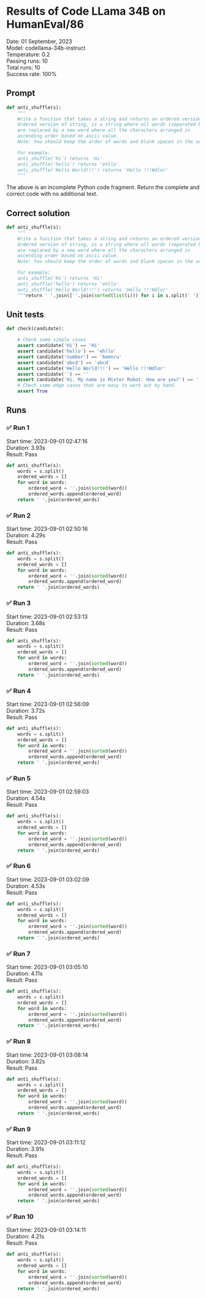 # Results of Code LLama 34B on HumanEval/86
Date: 01 September, 2023<br />
Model: codellama-34b-instruct<br />
Temperature: 0.2<br />
Passing runs: 10<br />
Total runs: 10<br />
Success rate: 100%
## Prompt
```python
def anti_shuffle(s):
    """
    Write a function that takes a string and returns an ordered version of it.
    Ordered version of string, is a string where all words (separated by space)
    are replaced by a new word where all the characters arranged in
    ascending order based on ascii value.
    Note: You should keep the order of words and blank spaces in the sentence.

    For example:
    anti_shuffle('Hi') returns 'Hi'
    anti_shuffle('hello') returns 'ehllo'
    anti_shuffle('Hello World!!!') returns 'Hello !!!Wdlor'
    """
```
The above is an incomplete Python code fragment. Return the complete and correct code with no additional text.
## Correct solution
```python
def anti_shuffle(s):
    """
    Write a function that takes a string and returns an ordered version of it.
    Ordered version of string, is a string where all words (separated by space)
    are replaced by a new word where all the characters arranged in
    ascending order based on ascii value.
    Note: You should keep the order of words and blank spaces in the sentence.

    For example:
    anti_shuffle('Hi') returns 'Hi'
    anti_shuffle('hello') returns 'ehllo'
    anti_shuffle('Hello World!!!') returns 'Hello !!!Wdlor'
    """return ' '.join([''.join(sorted(list(i))) for i in s.split(' ')])
```
## Unit tests
```python
def check(candidate):

    # Check some simple cases
    assert candidate('Hi') == 'Hi'
    assert candidate('hello') == 'ehllo'
    assert candidate('number') == 'bemnru'
    assert candidate('abcd') == 'abcd'
    assert candidate('Hello World!!!') == 'Hello !!!Wdlor'
    assert candidate('') == ''
    assert candidate('Hi. My name is Mister Robot. How are you?') == '.Hi My aemn is Meirst .Rboot How aer ?ouy'
    # Check some edge cases that are easy to work out by hand.
    assert True
```
## Runs
### ✅ Run 1
Start time: 2023-09-01 02:47:16<br />
Duration: 3.93s<br />
Result: Pass
```python
def anti_shuffle(s):
    words = s.split()
    ordered_words = []
    for word in words:
        ordered_word = ''.join(sorted(word))
        ordered_words.append(ordered_word)
    return ' '.join(ordered_words)
```
### ✅ Run 2
Start time: 2023-09-01 02:50:16<br />
Duration: 4.29s<br />
Result: Pass
```python
def anti_shuffle(s):
    words = s.split()
    ordered_words = []
    for word in words:
        ordered_word = ''.join(sorted(word))
        ordered_words.append(ordered_word)
    return ' '.join(ordered_words)
```
### ✅ Run 3
Start time: 2023-09-01 02:53:13<br />
Duration: 3.68s<br />
Result: Pass
```python
def anti_shuffle(s):
    words = s.split()
    ordered_words = []
    for word in words:
        ordered_word = ''.join(sorted(word))
        ordered_words.append(ordered_word)
    return ' '.join(ordered_words)
```
### ✅ Run 4
Start time: 2023-09-01 02:56:09<br />
Duration: 3.72s<br />
Result: Pass
```python
def anti_shuffle(s):
    words = s.split()
    ordered_words = []
    for word in words:
        ordered_word = ''.join(sorted(word))
        ordered_words.append(ordered_word)
    return ' '.join(ordered_words)
```
### ✅ Run 5
Start time: 2023-09-01 02:59:03<br />
Duration: 4.54s<br />
Result: Pass
```python
def anti_shuffle(s):
    words = s.split()
    ordered_words = []
    for word in words:
        ordered_word = ''.join(sorted(word))
        ordered_words.append(ordered_word)
    return ' '.join(ordered_words)
```
### ✅ Run 6
Start time: 2023-09-01 03:02:09<br />
Duration: 4.53s<br />
Result: Pass
```python
def anti_shuffle(s):
    words = s.split()
    ordered_words = []
    for word in words:
        ordered_word = ''.join(sorted(word))
        ordered_words.append(ordered_word)
    return ' '.join(ordered_words)
```
### ✅ Run 7
Start time: 2023-09-01 03:05:10<br />
Duration: 4.11s<br />
Result: Pass
```python
def anti_shuffle(s):
    words = s.split()
    ordered_words = []
    for word in words:
        ordered_word = ''.join(sorted(word))
        ordered_words.append(ordered_word)
    return ' '.join(ordered_words)
```
### ✅ Run 8
Start time: 2023-09-01 03:08:14<br />
Duration: 3.82s<br />
Result: Pass
```python
def anti_shuffle(s):
    words = s.split()
    ordered_words = []
    for word in words:
        ordered_word = ''.join(sorted(word))
        ordered_words.append(ordered_word)
    return ' '.join(ordered_words)
```
### ✅ Run 9
Start time: 2023-09-01 03:11:12<br />
Duration: 3.91s<br />
Result: Pass
```python
def anti_shuffle(s):
    words = s.split()
    ordered_words = []
    for word in words:
        ordered_word = ''.join(sorted(word))
        ordered_words.append(ordered_word)
    return ' '.join(ordered_words)
```
### ✅ Run 10
Start time: 2023-09-01 03:14:11<br />
Duration: 4.21s<br />
Result: Pass
```python
def anti_shuffle(s):
    words = s.split()
    ordered_words = []
    for word in words:
        ordered_word = ''.join(sorted(word))
        ordered_words.append(ordered_word)
    return ' '.join(ordered_words)
```
